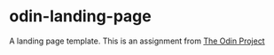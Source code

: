 # odin-landing-page

A landing page template. This is an assignment from [The Odin Project](https://www.theodinproject.com/lessons/foundations-landing-page)
